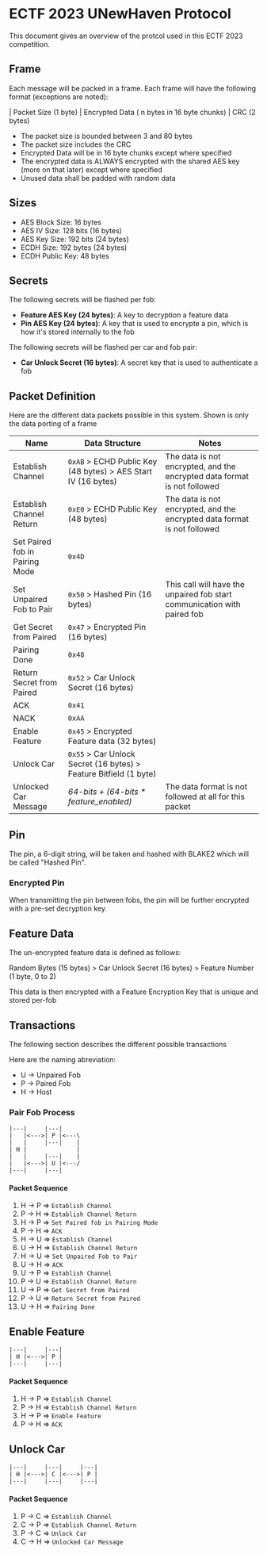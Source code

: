 # ECTF 2023 UNewHaven Protocol
This document gives an overview of the protcol used in this ECTF 2023 competition.

## Frame
Each message will be packed in a frame. Each frame will have the following format (exceptions are noted):

| Packet Size (1 byte) | Encrypted Data ( n bytes in 16 byte chunks) | CRC (2 bytes)

- The packet size is bounded between 3 and 80 bytes
- The packet size includes the CRC
- Encrypted Data will be in 16 byte chunks except where specified
- The encrypted data is ALWAYS encrypted with the shared AES key (more on that later) except where specified
- Unused data shall be padded with random data

## Sizes
- AES Block Size: 16 bytes
- AES IV Size: 128 bits (16 bytes)
- AES Key Size: 192 bits (24 bytes)
- ECDH Size: 192 bytes (24 bytes)
- ECDH Public Key: 48 bytes

## Secrets
The following secrets will be flashed per fob:
- **Feature AES Key (24 bytes)**: A key to decryption a feature data
- **Pin AES Key (24 bytes)**: A key that is used to encrypte a pin, which is how it's stored internally to the fob

The following secrets will be flashed per car and fob pair:
- **Car Unlock Secret (16 bytes)**: A secret key that is used to authenticate a fob

## Packet Definition
Here are the different data packets possible in this system.
Shown is only the data porting of a frame

| Name                              | Data Structure                                                    | Notes                                                                     |
|-----------------------------------|-------------------------------------------------------------------|---------------------------------------------------------------------------|
| Establish Channel                 | `0xAB` > ECHD Public Key (48 bytes) > AES Start IV (16 bytes)     | The data is not encrypted, and the encrypted data format is not followed  |
| Establish Channel Return          | `0xE0` > ECHD Public Key (48 bytes)                               | The data is not encrypted, and the encrypted data format is not followed  |
| Set Paired fob in Pairing Mode    | `0x4D`                                                            |                                                                           |
| Set Unpaired Fob to Pair          | `0x50` > Hashed Pin (16 bytes)                                    | This call will have the unpaired fob start communication with paired fob  |
| Get Secret from Paired            | `0x47` > Encrypted Pin (16 bytes)                                 |                                                                           |
| Pairing Done                      | `0x48`                                                            |                                                                           |
| Return Secret from Paired         | `0x52` > Car Unlock Secret (16 bytes)                             |                                                                           |
| ACK                               | `0x41`                                                            |                                                                           |
| NACK                              | `0xAA`                                                            |                                                                           |
| Enable Feature                    | `0x45` > Encrypted Feature data (32 bytes)                        |                                                                           |
| Unlock Car                        | `0x55` > Car Unlock Secret (16 bytes) > Feature Bitfield (1 byte) |                                                                           |
| Unlocked Car Message              | _64-bits + (64-bits * feature_enabled)_                           | The data format is not followed at all for this packet                    |

## Pin
The pin, a 6-digit string, will be taken and hashed with BLAKE2 which will be called "Hashed Pin".

### Encrypted Pin
When transmitting the pin between fobs, the pin will be further encrypted with a pre-set decryption key.

## Feature Data
The un-encrypted feature data is defined as follows:

Random Bytes (15 bytes) > Car Unlock Secret (16 bytes) > Feature Number (1 byte, 0 to 2)

This data is then encrypted with a Feature Encryption Key that is unique and stored per-fob

## Transactions
The following section describes the different possible transactions

Here are the naming abreviation:
- U -> Unpaired Fob
- P -> Paired Fob
- H -> Host

### Pair Fob Process
```
|---|     |---|
|   |<--->| P |<---\
|   |     |---|    |
| H |              |
|   |     |---|    |
|   |<--->| U |<---/
|---|     |---|
```
#### Packet Sequence
1.  H -> P => `Establish Channel`
2.  P -> H => `Establish Channel Return`
3.  H -> P => `Set Paired fob in Pairing Mode`
4.  P -> H => `ACK`
5.  H -> U => `Establish Channel`
6.  U -> H => `Establish Channel Return`
7.  H -> U => `Set Unpaired Fob to Pair`
8.  U -> H => `ACK`
9.  U -> P => `Establish Channel`
10. P -> U => `Establish Channel Return`
11. U -> P => `Get Secret from Paired`
12. P -> U => `Return Secret from Paired`
13. U -> H => `Pairing Done`

## Enable Feature
```
|---|     |---|
| H |<--->| P |
|---|     |---|
```
#### Packet Sequence
1.  H -> P => `Establish Channel`
2.  P -> H => `Establish Channel Return`
3.  H -> P => `Enable Feature`
4.  P -> H => `ACK`

## Unlock Car
```
|---|     |---|     |---|
| H |<--->| C |<--->| P |
|---|     |---|     |---|
```
#### Packet Sequence
1. P -> C => `Establish Channel`
2. C -> P => `Establish Channel Return`
3. P -> C => `Unlock Car`
4. C -> H => `Unlocked Car Message`
